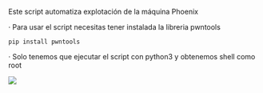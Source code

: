 Este script automatiza explotación de la máquina Phoenix

· Para usar el script necesitas tener instalada la libreria pwntools

    pip install pwntools

· Solo tenemos que ejecutar el script con python3 y obtenemos shell como root

<img src="https://raw.githubusercontent.com/GatoGamer1155/Imagenes-Repositorios/main/px.png">
